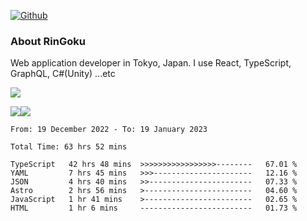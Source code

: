 [![Github](https://img.shields.io/github/followers/RinGoku?label=Follow&style=social)](https://github.com/RinGoku)

### About RinGoku
Web application developer in Tokyo, Japan.
I use React, TypeScript, GraphQL, C#(Unity) ...etc

![](https://github-profile-summary-cards.vercel.app/api/cards/profile-details?username=RinGoku&theme=default)

![](https://github-profile-summary-cards.vercel.app/api/cards/repos-per-language?username=RinGoku&theme=default)![](https://github-profile-summary-cards.vercel.app/api/cards/stats?username=RinGoku&theme=default)

<!--START_SECTION:waka-->

```text
From: 19 December 2022 - To: 19 January 2023

Total Time: 63 hrs 52 mins

TypeScript   42 hrs 48 mins  >>>>>>>>>>>>>>>>>--------   67.01 %
YAML         7 hrs 45 mins   >>>----------------------   12.16 %
JSON         4 hrs 40 mins   >>-----------------------   07.33 %
Astro        2 hrs 56 mins   >------------------------   04.60 %
JavaScript   1 hr 41 mins    >------------------------   02.65 %
HTML         1 hr 6 mins     -------------------------   01.73 %
```

<!--END_SECTION:waka-->
